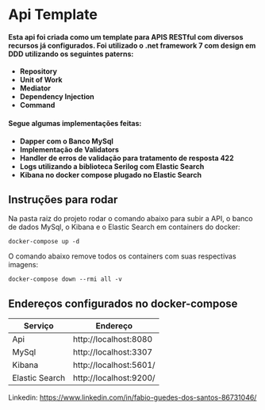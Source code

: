 # Api Template

#### Esta api foi criada como um template para APIS RESTful  com diversos recursos já configurados. Foi utilizado o .net framework 7 com design em DDD utilizando os seguintes paterns:

- **Repository**
- **Unit of Work**
- **Mediator** 
- **Dependency Injection**
- **Command**

#### Segue algumas implementações feitas:

- **Dapper com o Banco MySql**
- **Implementação de Validators**
- **Handler de erros de validação para tratamento de resposta 422**
- **Logs utilizando a biblioteca Serilog com Elastic Search**
- **Kibana no docker compose plugado no Elastic Search**


## Instruções para rodar
Na pasta raiz do projeto rodar o comando abaixo para subir a API, o banco de dados MySql, o Kibana e o Elastic Search em containers do docker: 

```
docker-compose up -d
```
O comando abaixo remove todos os containers com suas respectivas imagens: 

```
docker-compose down --rmi all -v
```

## Endereços configurados no docker-compose

| Serviço  | Endereço |
| ------------- | ------------- |
| Api | http://localhost:8080 |
| MySql |  http://localhost:3307  | 
| Kibana | http://localhost:5601/  |
| Elastic Search | http://localhost:9200/ |


Linkedin: https://www.linkedin.com/in/fabio-guedes-dos-santos-86731046/
